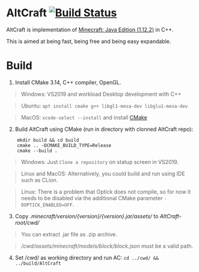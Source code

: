 # AltCraft [![Build Status](https://travis-ci.org/LaG1924/AltCraft.svg?branch=master)](https://travis-ci.org/LaG1924/AltCraft)
AltCraft is implementation of [Minecraft: Java Edition (1.12.2)](https://minecraft.net)  in C++.

This is aimed at being fast, being free and being easy expandable.

# Build
1. Install CMake 3.14, C++ compiler, OpenGL.

>Windows: VS2019 and workload Desktop development with C++

>Ubuntu: `apt install cmake g++ libgl1-mesa-dev libglu1-mesa-dev`

>MacOS: `xcode-select --install` and install [CMake](https://cmake.org/download/)

2. Build AltCraft using CMake (run in directory with clonned AltCraft repo):
```
    mkdir build && cd build
    cmake .. -DCMAKE_BUILD_TYPE=Release
    cmake --build .
```

>Windows: Just `Clone a repository` on statup screen in VS2019.

>Linux and MacOS: Alternatively, you could build and run using IDE such as CLion.

>Linux: There is a problem that Optick does not compile, so for now it needs to be disabled via the additional CMake parameter `-DOPTICK_ENABLED=OFF`.
3. Copy *.minecraft/version/{version}/{version}.jar/assets/* to *AltCraft-root/cwd/*
>You can extract .jar file as .zip archive.

>*/cwd/assets/minecraft/models/block/block.json* must be a valid path.
4. Set /cwd/ as working directory and run AC: `cd ../cwd/ && ../build/AltCraft`
